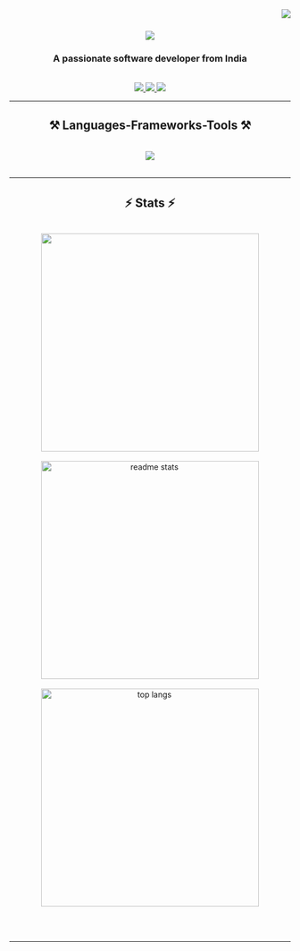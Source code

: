 <img align="right" src="https://api.visitorbadge.io/api/visitors?path=rahul252003&countColor=%23263759" />
<h1 align="center">
    <img src="https://readme-typing-svg.herokuapp.com?font=Pacifico&size=30&duration=4000&pause=200&center=true&vCenter=true&width=435&lines=Hi++There!%F0%9F%91%8B;I'm+Rahul." />
</h1>

<h3 align="center">A passionate software developer from India</h3>

<br/>

<div align="center">
    
 </div>
 
<div align="center"> 
  <a href="mailto:rahulsharma2rk2329@gmail.com">
    <img src="https://img.shields.io/badge/Gmail-333333?style=for-the-badge&logo=gmail&logoColor=red" />
  </a>
  <a href="https://www.linkedin.com/in/rahul-kumar-sharma-391246136/" target="_blank">
    <img src="https://img.shields.io/badge/LinkedIn-0077B5?style=for-the-badge&logo=linkedin&logoColor=white" target="_blank" />
  </a>
  <a href="" target="_blank">
    <img src="https://img.shields.io/badge/Twitter-242d34?style=for-the-badge&logo=twitter&logoColor=white" target="_blank" />
  </a>
 
</div>

 <hr/>
 
<h2 align="center">⚒️ Languages-Frameworks-Tools ⚒️</h2>
<br/>
<div align="center">
    <img src="https://skillicons.dev/icons?i=cpp,c,html,css,javascript,mysql,bootstrap,git" /><br>
    
</div>

<br/>
<hr/>

<h2 align="center">⚡ Stats ⚡</h2>
<br>
<div align=center>
    
  <img width=390 src="https://github-readme-stats.vercel.app/api?username=rahul252003&theme=react&show_icons=true&rank_icon=github&hide_border=false&count_private=true"/>

  <br/>
<br>
  <img width=390 src="https://github-readme-streak-stats.herokuapp.com/?user=rahul252003&theme=react&hide_border=false" alt="readme stats" />
</br>

<br>
<img width=390 align="center" src="https://github-readme-stats.vercel.app/api/top-langs/?username=rahul252003&theme=react&show_icons=true&hide_border=false&layout=compact" alt="top langs" />
</br>

</div>

<br/><br/>
<hr/>
